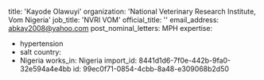 title: 'Kayode Olawuyi'
organization: 'National Veterinary Research Institute, Vom Nigeria'
job_title: 'NVRI VOM'
official_title: ''
email_address: abkay2008@yahoo.com
post_nominal_letters: MPH
expertise:
  - hypertension
  - salt
country:
  - Nigeria
works_in: Nigeria
import_id: 8441d1d6-7f0e-442b-9fa0-32e594a4e4bb
id: 99ec0f71-0854-4cbb-8a48-e309068b2d50
